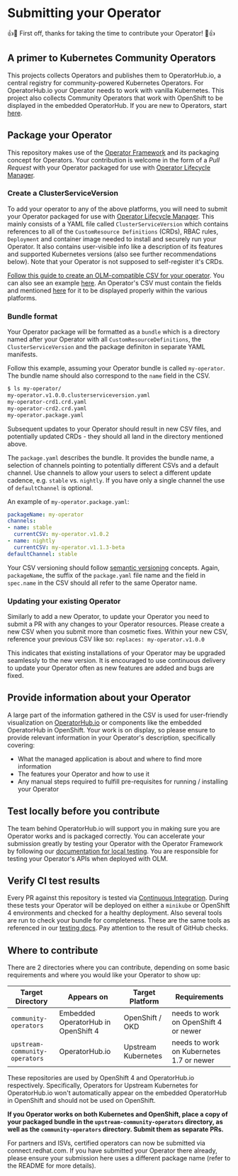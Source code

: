 # Submitting your Operator

:+1::tada: First off, thanks for taking the time to contribute your Operator! :tada::+1:

## A primer to Kubernetes Community Operators

This projects collects Operators and publishes them to OperatorHub.io, a central registry for community-powered Kubernetes Operators. For OperatorHub.io your Operator needs to work with vanilla Kubernetes.
This project also collects Community Operators that work with OpenShift to be displayed in the embedded OperatorHub. If you are new to Operators, start [here](https://github.com/operator-framework/getting-started).

## Package your Operator

This repository makes use of the [Operator Framework](https://github.com/operator-framework) and its packaging concept for Operators. Your contribution is welcome in the form of a _Pull Request_ with your Operator packaged for use with [Operator Lifecycle Manager](https://github.com/operator-framework/operator-lifecycle-manager/).

### Create a ClusterServiceVersion

To add your operator to any of the above platforms, you will need to submit your Operator packaged for use with [Operator Lifecycle Manager](https://github.com/operator-framework/operator-lifecycle-manager/). This mainly consists of a YAML file called `ClusterServiceVersion` which contains references to all of the `CustomResource Definitions` (CRDs), RBAC rules, `Deployment` and container image needed to install and securely run your Operator. It also contains user-visible info like a description of its features and supported Kubernetes versions (also see  further recommendations below).  Note that your Operator is not supposed to self-register it's CRDs.

[Follow this guide to create an OLM-compatible CSV for your operator](https://github.com/operator-framework/operator-lifecycle-manager/blob/master/Documentation/design/building-your-csv.md). You can also see an example [here](./required-fields.md#example-csv). An Operator's CSV must contain the fields and mentioned [here](./required-fields.md#required-fields-for-operatorhub) for it to be displayed properly within the various platforms.

### Bundle format

Your Operator package will be formatted as a `bundle` which is a directory named after your Operator with all `CustomResourceDefinitions`, the `ClusterServiceVersion` and the package definiton in separate YAML manifests.

Follow this example, assuming your Operator bundle is called `my-operator`. The bundle name should also correspond to the `name` field in the CSV.

```bash
$ ls my-operator/
my-operator.v1.0.0.clusterserviceversion.yaml
my-operator-crd1.crd.yaml
my-operator-crd2.crd.yaml
my-operator.package.yaml
```

Subsequent updates to your Operator should result in new CSV files, and potentially updated CRDs - they should all land in the directory mentioned above.

The `package.yaml` describes the bundle. It provides the bundle name, a selection of channels pointing to potentially different CSVs and a default channel. Use channels to allow your users to select a different update cadence, e.g. `stable` vs. `nightly`. If you have only a single channel the use of `defaultChannel` is optional.

An example of `my-operator.package.yaml`:

```yaml
packageName: my-operator
channels:
- name: stable
  currentCSV: my-operator.v1.0.2
- name: nightly
  currentCSV: my-operator.v1.1.3-beta
defaultChannel: stable
```

Your CSV versioning should follow [semantic versioning](https://semver.org/) concepts. Again, `packageName`, the suffix of the `package.yaml` file name and the field in `spec.name` in the CSV should all refer to the same Operator name.

### Updating your existing Operator

Similarly to add a new Operator, to update your Operator you need to submit a PR with any changes to your Operator resources. Please create a new CSV when you submit more than cosmetic fixes. Within your new CSV, reference your previous CSV like so: `replaces: my-operator.v1.0.0`

This indicates that existing installations of your Operator may be upgraded seamlessly to the new version. It is encouraged to use continuous delivery to update your Operator often as new features are added and bugs are fixed.

## Provide information about your Operator

A large part of the information gathered in the CSV is used for user-friendly visualization on [OperatorHub.io](https://operatorhub.io) or components like the embedded OperatorHub in OpenShift. Your work is on display, so please ensure to provide relevant information in your Operator's description, specifically covering:

* What the managed application is about and where to find more information
* The features your Operator and how to use it
* Any manual steps required to fulfill pre-requisites for running / installing your Operator

## Test locally before you contribute

The team behind OperatorHub.io will support you in making sure you are Operator works and is packaged correctly. You can accelerate your submission greatly by testing your Operator with the Operator Framework by following our [documentation for local testing](./testing-operators.md). You are responsible for testing your Operator's APIs when deployed with OLM.

## Verify CI test results

Every PR against this repository is tested via [Continuous Integration](./ci.md). During these tests your Operator will be deployed on either a `minikube` or OpenShift 4 environments and checked for a healthy deployment. Also several tools are run to check your bundle for completeness. These are the same tools as referenced in our [testing docs](./testing-operators.md). Pay attention to the result of GitHub checks.

## Where to contribute

There are 2 directories where you can contribute, depending on some basic requirements and where you would like your Operator to show up:

| Target Directory               | Appears on                 | Target Platform             | Requirements                             |
|--------------------------------|----------------------------|-----------------------------|------------------------------------------|
| `community-operators`          | Embedded OperatorHub in OpenShift 4 | OpenShift / OKD             | needs to work on OpenShift 4 or newer    |
| `upstream-community-operators` | OperatorHub.io             | Upstream Kubernetes | needs to work on Kubernetes 1.7 or newer |

These repositories are used by OpenShift 4 and OperatorHub.io respectively. Specifically, Operators for Upstream Kubernetes for OperatorHub.io won't automatically appear on the embedded OperatorHub in OpenShift and should not be used on OpenShift.

**If you Operator works on both Kubernetes and OpenShift, place a copy of your packaged bundle in the `upstream-community-operators` directory, as well as the `community-operators` directory. Submit them as separate PRs.**

For partners and ISVs, certified operators can now be submitted via connect.redhat.com. If you have submitted your Operator there already, please ensure your submission here uses a different package name (refer to the README for more details).
